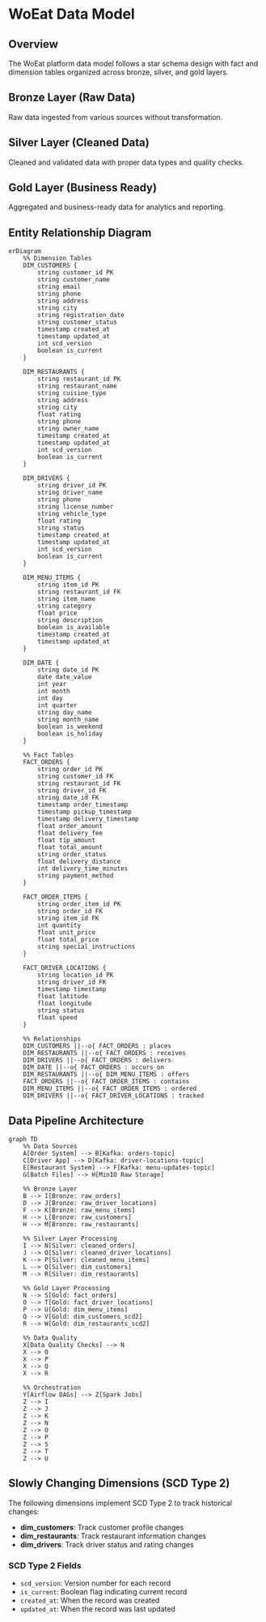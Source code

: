 # WoEat Data Model

## Overview
The WoEat platform data model follows a star schema design with fact and dimension tables organized across bronze, silver, and gold layers.

## Bronze Layer (Raw Data)
Raw data ingested from various sources without transformation.

## Silver Layer (Cleaned Data)
Cleaned and validated data with proper data types and quality checks.

## Gold Layer (Business Ready)
Aggregated and business-ready data for analytics and reporting.

## Entity Relationship Diagram

```mermaid
erDiagram
    %% Dimension Tables
    DIM_CUSTOMERS {
        string customer_id PK
        string customer_name
        string email
        string phone
        string address
        string city
        string registration_date
        string customer_status
        timestamp created_at
        timestamp updated_at
        int scd_version
        boolean is_current
    }
    
    DIM_RESTAURANTS {
        string restaurant_id PK
        string restaurant_name
        string cuisine_type
        string address
        string city
        float rating
        string phone
        string owner_name
        timestamp created_at
        timestamp updated_at
        int scd_version
        boolean is_current
    }
    
    DIM_DRIVERS {
        string driver_id PK
        string driver_name
        string phone
        string license_number
        string vehicle_type
        float rating
        string status
        timestamp created_at
        timestamp updated_at
        int scd_version
        boolean is_current
    }
    
    DIM_MENU_ITEMS {
        string item_id PK
        string restaurant_id FK
        string item_name
        string category
        float price
        string description
        boolean is_available
        timestamp created_at
        timestamp updated_at
    }
    
    DIM_DATE {
        string date_id PK
        date date_value
        int year
        int month
        int day
        int quarter
        string day_name
        string month_name
        boolean is_weekend
        boolean is_holiday
    }
    
    %% Fact Tables
    FACT_ORDERS {
        string order_id PK
        string customer_id FK
        string restaurant_id FK
        string driver_id FK
        string date_id FK
        timestamp order_timestamp
        timestamp pickup_timestamp
        timestamp delivery_timestamp
        float order_amount
        float delivery_fee
        float tip_amount
        float total_amount
        string order_status
        float delivery_distance
        int delivery_time_minutes
        string payment_method
    }
    
    FACT_ORDER_ITEMS {
        string order_item_id PK
        string order_id FK
        string item_id FK
        int quantity
        float unit_price
        float total_price
        string special_instructions
    }
    
    FACT_DRIVER_LOCATIONS {
        string location_id PK
        string driver_id FK
        timestamp timestamp
        float latitude
        float longitude
        string status
        float speed
    }
    
    %% Relationships
    DIM_CUSTOMERS ||--o{ FACT_ORDERS : places
    DIM_RESTAURANTS ||--o{ FACT_ORDERS : receives
    DIM_DRIVERS ||--o{ FACT_ORDERS : delivers
    DIM_DATE ||--o{ FACT_ORDERS : occurs_on
    DIM_RESTAURANTS ||--o{ DIM_MENU_ITEMS : offers
    FACT_ORDERS ||--o{ FACT_ORDER_ITEMS : contains
    DIM_MENU_ITEMS ||--o{ FACT_ORDER_ITEMS : ordered
    DIM_DRIVERS ||--o{ FACT_DRIVER_LOCATIONS : tracked
```

## Data Pipeline Architecture

```mermaid
graph TD
    %% Data Sources
    A[Order System] --> B[Kafka: orders-topic]
    C[Driver App] --> D[Kafka: driver-locations-topic]
    E[Restaurant System] --> F[Kafka: menu-updates-topic]
    G[Batch Files] --> H[MinIO Raw Storage]
    
    %% Bronze Layer
    B --> I[Bronze: raw_orders]
    D --> J[Bronze: raw_driver_locations]
    F --> K[Bronze: raw_menu_items]
    H --> L[Bronze: raw_customers]
    H --> M[Bronze: raw_restaurants]
    
    %% Silver Layer Processing
    I --> N[Silver: cleaned_orders]
    J --> O[Silver: cleaned_driver_locations]
    K --> P[Silver: cleaned_menu_items]
    L --> Q[Silver: dim_customers]
    M --> R[Silver: dim_restaurants]
    
    %% Gold Layer Processing
    N --> S[Gold: fact_orders]
    O --> T[Gold: fact_driver_locations]
    P --> U[Gold: dim_menu_items]
    Q --> V[Gold: dim_customers_scd2]
    R --> W[Gold: dim_restaurants_scd2]
    
    %% Data Quality
    X[Data Quality Checks] --> N
    X --> O
    X --> P
    X --> Q
    X --> R
    
    %% Orchestration
    Y[Airflow DAGs] --> Z[Spark Jobs]
    Z --> I
    Z --> J
    Z --> K
    Z --> N
    Z --> O
    Z --> P
    Z --> S
    Z --> T
    Z --> U
```

## Slowly Changing Dimensions (SCD Type 2)

The following dimensions implement SCD Type 2 to track historical changes:
- **dim_customers**: Track customer profile changes
- **dim_restaurants**: Track restaurant information changes
- **dim_drivers**: Track driver status and rating changes

### SCD Type 2 Fields
- `scd_version`: Version number for each record
- `is_current`: Boolean flag indicating current record
- `created_at`: When the record was created
- `updated_at`: When the record was last updated 